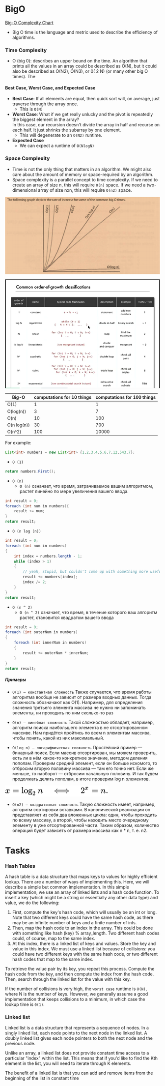 # BigO

[Big-O Complexity Chart](http://bigocheatsheet.com/) 

- Big O time is the language and metric used to describe the efficiency of algorithms.

### Time Complexity

- O (big 0): describes an upper bound on the time. An algorithm that prints all the
  values in an array could be described as O(N), but it could also be described as O(N2), O(N3), or 0( 2
  N) (or many other big O times). The

#### Best Case, Worst Case, and Expected Case

- **Best Case**: If all elements are equal, then quick sort will, on average, just traverse through the array once.
    - This is `O(N)`
- **Worst Case**: What if we get really unlucky and the pivot is repeatedly the biggest element in the array?    
  In this case, our recursion doesn't divide the
  array in half and recurse on each half. It just shrinks the subarray by one element. 
    - This will degenerate to an `O(N2)` runtime.
- **Expected Case**
    - We can expect a runtime of `O(NlogN)`
    
### Space Complexity

- Time is not the only thing that matters in an algorithm. We might also care about the amount of memory or space-required by an algorithm.    
- Space complexity is a parallel concept to time complexity. If we need to create an array of size n, this will
  require `0(n)` space. If we need a two-dimensional array of size nxn, this will require `O(n2)` space.
  
![alt text](images/Screenshot.png)  

![alt text](images/order_of_growth.png)  


| Big-O      |  computations for 10 things |  computations for 100 things
|------------|-----------------------------|---------------------------
|O(1)        |   1                         |     1
|O(log(n))   |   3                         |     7
|O(n)        |  10                         |   100
|O(n log(n)) |  30                         |   700
|O(n^2)      | 100                         | 10000

For example: 
```java
List<int> numbers = new List<int> {1,2,3,4,5,6,7,12,543,7};
```

- `O (1)`

```java
return numbers.First();
```

- `O (n) `
	- `O (n)` означает, что время, затрачиваемое вашим алгоритмом, растет линейно по мере увеличения вашего ввода. 

```java
int result = 0;
foreach (int num in numbers){
    result += num;
}
return result;
```

- `O (n log (n))`

```java
int result = 0;
foreach (int num in numbers)
{
    int index = numbers.length - 1;
    while (index > 1)
    {
        // yeah, stupid, but couldn't come up with something more useful :-(
        result += numbers[index];
        index /= 2;
    }
}
return result;
```

- `O (n ^ 2)`
	- `O (n ^ 2)` означает, что время, в течение которого ваш алгоритм растет, становится квадратом вашего ввода

```java
int result = 0;
foreach (int outerNum in numbers)
{
    foreach (int innerNum in numbers)
    {
        result += outerNum * innerNum;
    }
}
return result;
```

##### Примеры

- `O(1) — константная сложность`
Также случается, что время работы алгоритма вообще не зависит от размера входных данных. 
Тогда сложность обозначают как O(1). Например, для определения значения третьего элемента массива не нужно ни запоминать элементы, ни проходить по ним сколько-то раз

- `O(n) — линейная сложность`
Такой сложностью обладает, например, алгоритм поиска наибольшего элемента в не отсортированном массиве. 
Нам придётся пройтись по всем n элементам массива, чтобы понять, какой из них максимальный.

- `O(log n) — логарифмическая сложность`
Простейший пример — бинарный поиск. Если массив отсортирован, мы можем проверить, есть ли в нём какое-то конкретное значение, методом деления пополам. 
Проверим средний элемент, если он больше искомого, то отбросим вторую половину массива — там его точно нет. 
Если же меньше, то наоборот — отбросим начальную половину. И так будем продолжать делить пополам, в итоге проверим log n элементов.

![alt text](images/2_log.svg)  

- `O(n2) — квадратичная сложность`
Такую сложность имеет, например, алгоритм сортировки вставками. В канонической реализации он представляет из себя два вложенных цикла: 
один, чтобы проходить по всему массиву, а второй, чтобы находить место очередному элементу в уже отсортированной части. 
Таким образом, количество операций будет зависеть от размера массива как n * n, т. е. n2.


# Tasks

### Hash Tables

A hash table is a data structure that maps keys to values for highly efficient lookup. There are a number of
ways of implementing this. Here, we will describe a simple but common implementation.
In this simple implementation, we use an array of linked lists and a hash code function. To insert a key
(which might be a string or essentially any other data type) and value, we do the following:

1. First, compute the key's hash code, which will usually be an int or long. Note that two different keys
could have the same hash code, as there may be an infinite number of keys and a finite number of ints.
2. Then, map the hash code to an index in the array. This could be done with something like hash (key)
% array_length. Two different hash codes could, of course, map to the same index.
3. At this index, there is a linked list of keys and values. Store the key and value in this index. We must use a
linked list because of collisions: you could have two different keys with the same hash code, or two different
hash codes that map to the same index.

To retrieve the value pair by its key, you repeat this process. Compute the hash code from the key, and then
compute the index from the hash code. Then, search through the linked list for the value with this key.

If the number of collisions is very high, the `worst case` runtime is `O(N)`, where N is the number of keys.
However, we generally assume a good implementation that keeps collisions to a minimum, in which case
the lookup time is `0(1)`.

### Linked list 

Linked list is a data structure that represents a sequence of nodes. In a singly linked list, each node
points to the next node in the linked list. A doubly linked list gives each node pointers to both the next
node and the previous node. 

Unlike an array, a linked list does not provide constant time access to a particular "index" within the list.
This means that if you'd like to find the Kth element in the list, you will need to iterate through K elements.

The benefit of a linked list is that you can add and remove items from the beginning of the list in constant
time